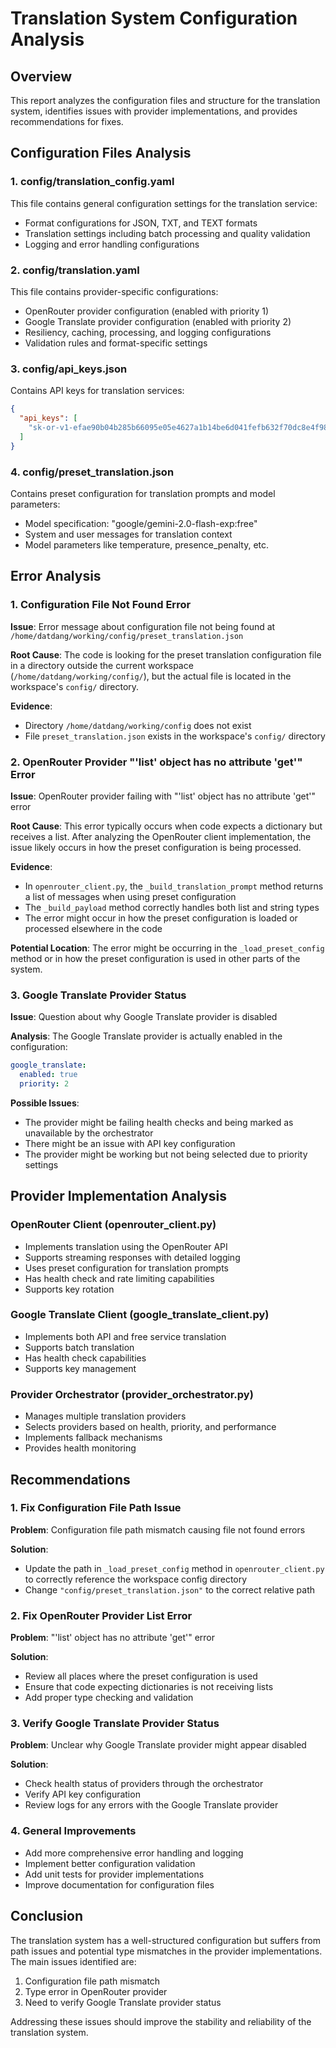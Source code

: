 # Translation System Configuration Analysis

## Overview
This report analyzes the configuration files and structure for the translation system, identifies issues with provider implementations, and provides recommendations for fixes.

## Configuration Files Analysis

### 1. config/translation_config.yaml
This file contains general configuration settings for the translation service:
- Format configurations for JSON, TXT, and TEXT formats
- Translation settings including batch processing and quality validation
- Logging and error handling configurations

### 2. config/translation.yaml
This file contains provider-specific configurations:
- OpenRouter provider configuration (enabled with priority 1)
- Google Translate provider configuration (enabled with priority 2)
- Resiliency, caching, processing, and logging configurations
- Validation rules and format-specific settings

### 3. config/api_keys.json
Contains API keys for translation services:
```json
{
  "api_keys": [
    "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"
  ]
}
```

### 4. config/preset_translation.json
Contains preset configuration for translation prompts and model parameters:
- Model specification: "google/gemini-2.0-flash-exp:free"
- System and user messages for translation context
- Model parameters like temperature, presence_penalty, etc.

## Error Analysis

### 1. Configuration File Not Found Error
**Issue**: Error message about configuration file not being found at `/home/datdang/working/config/preset_translation.json`

**Root Cause**: The code is looking for the preset translation configuration file in a directory outside the current workspace (`/home/datdang/working/config/`), but the actual file is located in the workspace's `config/` directory.

**Evidence**: 
- Directory `/home/datdang/working/config` does not exist
- File `preset_translation.json` exists in the workspace's `config/` directory

### 2. OpenRouter Provider "'list' object has no attribute 'get'" Error
**Issue**: OpenRouter provider failing with "'list' object has no attribute 'get'" error

**Root Cause**: This error typically occurs when code expects a dictionary but receives a list. After analyzing the OpenRouter client implementation, the issue likely occurs in how the preset configuration is being processed.

**Evidence**:
- In `openrouter_client.py`, the `_build_translation_prompt` method returns a list of messages when using preset configuration
- The `_build_payload` method correctly handles both list and string types
- The error might occur in how the preset configuration is loaded or processed elsewhere in the code

**Potential Location**: The error might be occurring in the `_load_preset_config` method or in how the preset configuration is used in other parts of the system.

### 3. Google Translate Provider Status
**Issue**: Question about why Google Translate provider is disabled

**Analysis**: The Google Translate provider is actually enabled in the configuration:
```yaml
google_translate:
  enabled: true
  priority: 2
```

**Possible Issues**:
- The provider might be failing health checks and being marked as unavailable by the orchestrator
- There might be an issue with API key configuration
- The provider might be working but not being selected due to priority settings

## Provider Implementation Analysis

### OpenRouter Client (openrouter_client.py)
- Implements translation using the OpenRouter API
- Supports streaming responses with detailed logging
- Uses preset configuration for translation prompts
- Has health check and rate limiting capabilities
- Supports key rotation

### Google Translate Client (google_translate_client.py)
- Implements both API and free service translation
- Supports batch translation
- Has health check capabilities
- Supports key management

### Provider Orchestrator (provider_orchestrator.py)
- Manages multiple translation providers
- Selects providers based on health, priority, and performance
- Implements fallback mechanisms
- Provides health monitoring

## Recommendations

### 1. Fix Configuration File Path Issue
**Problem**: Configuration file path mismatch causing file not found errors

**Solution**: 
- Update the path in `_load_preset_config` method in `openrouter_client.py` to correctly reference the workspace config directory
- Change `"config/preset_translation.json"` to the correct relative path

### 2. Fix OpenRouter Provider List Error
**Problem**: "'list' object has no attribute 'get'" error

**Solution**:
- Review all places where the preset configuration is used
- Ensure that code expecting dictionaries is not receiving lists
- Add proper type checking and validation

### 3. Verify Google Translate Provider Status
**Problem**: Unclear why Google Translate provider might appear disabled

**Solution**:
- Check health status of providers through the orchestrator
- Verify API key configuration
- Review logs for any errors with the Google Translate provider

### 4. General Improvements
- Add more comprehensive error handling and logging
- Implement better configuration validation
- Add unit tests for provider implementations
- Improve documentation for configuration files

## Conclusion
The translation system has a well-structured configuration but suffers from path issues and potential type mismatches in the provider implementations. The main issues identified are:
1. Configuration file path mismatch
2. Type error in OpenRouter provider
3. Need to verify Google Translate provider status

Addressing these issues should improve the stability and reliability of the translation system.